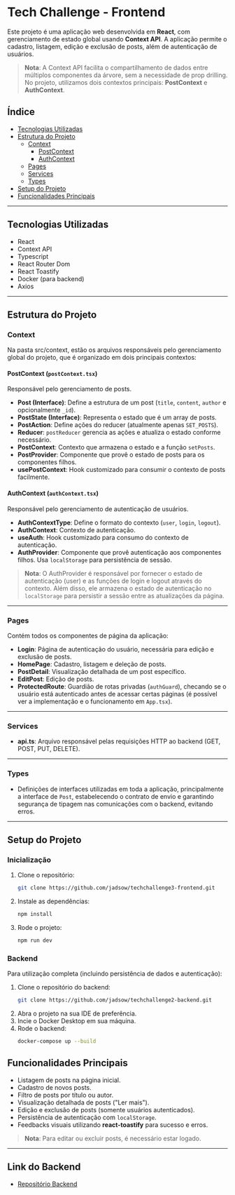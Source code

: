 # Tech Challenge - Frontend

Este projeto é uma aplicação web desenvolvida em **React**, com gerenciamento de estado global usando **Context API**. A aplicação permite o cadastro, listagem, edição e exclusão de posts, além de autenticação de usuários.

> **Nota**: A Context API facilita o compartilhamento de dados entre múltiplos componentes da árvore, sem a necessidade de prop drilling. No projeto, utilizamos dois contextos principais: **PostContext** e **AuthContext**.

## Índice

- [Tecnologias Utilizadas](#tecnologias-utilizadas)
- [Estrutura do Projeto](#estrutura-do-projeto)
  - [Context](#context)
    - [PostContext](#postcontext)
    - [AuthContext](#authcontext)
  - [Pages](#pages)
  - [Services](#services)
  - [Types](#types)
- [Setup do Projeto](#setup-do-projeto)
- [Funcionalidades Principais](#funcionalidades-principais)

---

## Tecnologias Utilizadas

- React
- Context API
- Typescript
- React Router Dom
- React Toastify
- Docker (para backend)
- Axios

---

## Estrutura do Projeto

### Context

Na pasta src/context, estão os arquivos responsáveis pelo gerenciamento global do projeto, que é organizado em dois principais contextos:

#### PostContext (`postContext.tsx`)

Responsável pelo gerenciamento de posts.

- **Post (Interface)**: Define a estrutura de um post (`title`, `content`, `author` e opcionalmente `_id`).
- **PostState (Interface)**: Representa o estado que é um array de posts.
- **PostAction**: Define ações do reducer (atualmente apenas `SET_POSTS`).
- **Reducer**: `postReducer` gerencia as ações e atualiza o estado conforme necessário.
- **PostContext**: Contexto que armazena o estado e a função `setPosts`.
- **PostProvider**: Componente que provê o estado de posts para os componentes filhos.
- **usePostContext**: Hook customizado para consumir o contexto de posts facilmente.

#### AuthContext (`authContext.tsx`)

Responsável pelo gerenciamento de autenticação de usuários.

- **AuthContextType**: Define o formato do contexto (`user`, `login`, `logout`).
- **AuthContext**: Contexto de autenticação.
- **useAuth**: Hook customizado para consumo do contexto de autenticação.
- **AuthProvider**: Componente que provê autenticação aos componentes filhos. Usa `localStorage` para persistência de sessão.

> **Nota**: O AuthProvider é responsável por fornecer o estado de autenticação (user) e as funções de login e logout através do contexto. Além disso, ele armazena o estado de autenticação no `localStorage` para persistir a sessão entre as atualizações da página.

---

### Pages

Contém todos os componentes de página da aplicação:

- **Login**: Página de autenticação do usuário, necessária para edição e exclusão de posts.
- **HomePage**: Cadastro, listagem e deleção de posts.
- **PostDetail**: Visualização detalhada de um post específico.
- **EditPost**: Edição de posts.
- **ProtectedRoute**: Guardião de rotas privadas (`authGuard`), checando se o usuário está autenticado antes de acessar certas páginas (é possível ver a implementação e o funcionamento em `App.tsx`).

---

### Services

- **api.ts**: Arquivo responsável pelas requisições HTTP ao backend (GET, POST, PUT, DELETE).

---

### Types

- Definições de interfaces utilizadas em toda a aplicação, principalmente a interface de `Post`, estabelecendo o contrato de envio e garantindo segurança de tipagem nas comunicações com o backend, evitando erros.

---

## Setup do Projeto

### Inicialização

1. Clone o repositório:
   ```bash
   git clone https://github.com/jadsow/techchallenge3-frontend.git
   ```
2. Instale as dependências:
   ```bash
   npm install
   ```
3. Rode o projeto:
   ```bash
   npm run dev
   ```

### Backend

Para utilização completa (incluindo persistência de dados e autenticação):

1. Clone o repositório do backend:
   ```bash
   git clone https://github.com/jadsow/techchallenge2-backend.git
   ```
2. Abra o projeto na sua IDE de preferência.
3. Incie o Docker Desktop em sua máquina.
4. Rode o backend:
   ```bash
   docker-compose up --build
   ```

## Funcionalidades Principais

- Listagem de posts na página inicial.
- Cadastro de novos posts.
- Filtro de posts por título ou autor.
- Visualização detalhada de posts ("Ler mais").
- Edição e exclusão de posts (somente usuários autenticados).
- Persistência de autenticação com `localStorage`.
- Feedbacks visuais utilizando **react-toastify** para sucesso e erros.

> **Nota**: Para editar ou excluir posts, é necessário estar logado.

---

## Link do Backend

- [Repositório Backend](https://github.com/jadsow/techchallenge2-backend.git)

